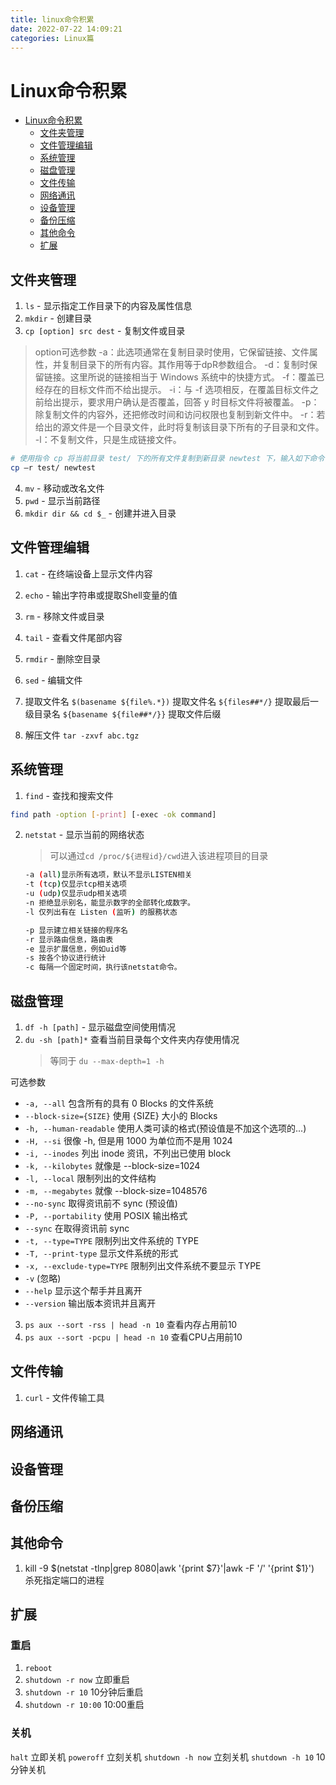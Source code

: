 ```yaml
---
title: linux命令积累
date: 2022-07-22 14:09:21
categories: Linux篇
---
```

# Linux命令积累

- [Linux命令积累](#linux命令积累)
  - [文件夹管理](#文件夹管理)
  - [文件管理编辑](#文件管理编辑)
  - [系统管理](#系统管理)
  - [磁盘管理](#磁盘管理)
  - [文件传输](#文件传输)
  - [网络通讯](#网络通讯)
  - [设备管理](#设备管理)
  - [备份压缩](#备份压缩)
  - [其他命令](#其他命令)
  - [扩展](#扩展)

## 文件夹管理

1. `ls` - 显示指定工作目录下的内容及属性信息
2. `mkdir` - 创建目录
3. `cp [option] src dest` - 复制文件或目录

> option可选参数
   -a：此选项通常在复制目录时使用，它保留链接、文件属性，并复制目录下的所有内容。其作用等于dpR参数组合。
   -d：复制时保留链接。这里所说的链接相当于 Windows 系统中的快捷方式。
   -f：覆盖已经存在的目标文件而不给出提示。
   -i：与 -f 选项相反，在覆盖目标文件之前给出提示，要求用户确认是否覆盖，回答 y 时目标文件将被覆盖。
   -p：除复制文件的内容外，还把修改时间和访问权限也复制到新文件中。
   -r：若给出的源文件是一个目录文件，此时将复制该目录下所有的子目录和文件。
   -l：不复制文件，只是生成链接文件。

```bash
# 使用指令 cp 将当前目录 test/ 下的所有文件复制到新目录 newtest 下，输入如下命令：
cp –r test/ newtest    
```

4. `mv` - 移动或改名文件
5. `pwd` - 显示当前路径
6. `mkdir dir && cd $_` - 创建并进入目录

## 文件管理编辑

1. `cat` - 在终端设备上显示文件内容

2. `echo` - 输出字符串或提取Shell变量的值

3. `rm` - 移除文件或目录

4. `tail` - 查看文件尾部内容

5. `rmdir` - 删除空目录
6. `sed` - 编辑文件
7. 提取文件名
   `$(basename ${file%.*})` 提取文件名
   `${files##*/}` 提取最后一级目录名
   `${basename ${file##*/}}` 提取文件后缀

8. 解压文件
   `tar -zxvf abc.tgz`

## 系统管理

1. `find` - 查找和搜索文件

```bash
find path -option [-print] [-exec -ok command]
```

2. `netstat` - 显示当前的网络状态
   > 可以通过`cd /proc/${进程id}/cwd`进入该进程项目的目录

    ```bash
    -a (all)显示所有选项，默认不显示LISTEN相关
    -t (tcp)仅显示tcp相关选项
    -u (udp)仅显示udp相关选项
    -n 拒绝显示别名，能显示数字的全部转化成数字。
    -l 仅列出有在 Listen (监听) 的服務状态

    -p 显示建立相关链接的程序名
    -r 显示路由信息，路由表
    -e 显示扩展信息，例如uid等
    -s 按各个协议进行统计
    -c 每隔一个固定时间，执行该netstat命令。
    ```

## 磁盘管理

1. `df -h [path]` - 显示磁盘空间使用情况
2. `du -sh [path]*` 查看当前目录每个文件夹内存使用情况
   > 等同于 `du --max-depth=1 -h`

可选参数

- `-a, --all` 包含所有的具有 0 Blocks 的文件系统
- `--block-size={SIZE}` 使用 {SIZE} 大小的 Blocks
- `-h, --human-readable` 使用人类可读的格式(预设值是不加这个选项的...)
- `-H, --si` 很像 -h, 但是用 1000 为单位而不是用 1024
- `-i, --inodes` 列出 inode 资讯，不列出已使用 block
- `-k, --kilobytes` 就像是 --block-size=1024
- `-l, --local` 限制列出的文件结构
- `-m, --megabytes` 就像 --block-size=1048576
- `--no-sync` 取得资讯前不 sync (预设值)
- `-P, --portability` 使用 POSIX 输出格式
- `--sync` 在取得资讯前 sync
- `-t, --type=TYPE` 限制列出文件系统的 TYPE
- `-T, --print-type` 显示文件系统的形式
- `-x, --exclude-type=TYPE` 限制列出文件系统不要显示 TYPE
- `-v` (忽略)
- `--help` 显示这个帮手并且离开
- `--version` 输出版本资讯并且离开

3. `ps aux --sort -rss | head -n 10` 查看内存占用前10
4. `ps aux --sort -pcpu | head -n 10` 查看CPU占用前10

## 文件传输

1. `curl` - 文件传输工具

## 网络通讯

## 设备管理

## 备份压缩

## 其他命令

 1. kill -9 $(netstat -tlnp|grep 8080|awk '{print $7}'|awk -F '/' '{print $1}')  杀死指定端口的进程

## 扩展

### 重启

1. `reboot`
2. `shutdown -r now` 立即重启
3. `shutdown -r 10` 10分钟后重启
4. `shutdown -r 10:00` 10:00重启

### 关机

`halt` 立即关机
`poweroff` 立刻关机
`shutdown -h now` 立刻关机
`shutdown -h 10` 10分钟关机
